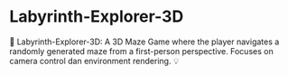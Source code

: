 # Labyrinth-Explorer-3D
🧭 Labyrinth-Explorer-3D: A 3D Maze Game where the player navigates a randomly generated maze from a first-person perspective. Focuses on camera control dan environment rendering. 💡
